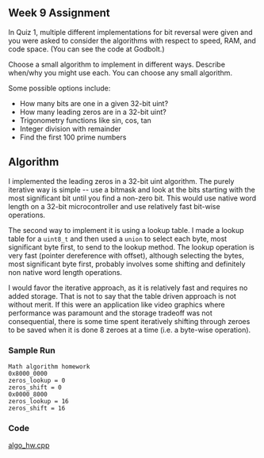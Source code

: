 ## Week 9 Assignment

In Quiz 1, multiple different implementations for bit reversal were given and you were asked to
consider the algorithms with respect to speed, RAM, and code space. (You can see the code at
Godbolt.)

Choose a small algorithm to implement in different ways. Describe when/why you might use
each. You can choose any small algorithm.

Some possible options include:
* How many bits are one in a given 32-bit uint?
* How many leading zeros are in a 32-bit uint?
* Trigonometry functions like sin, cos, tan
* Integer division with remainder
* Find the first 100 prime numbers

## Algorithm

I implemented the leading zeros in a 32-bit uint algorithm. The purely iterative way is simple -- use a bitmask and look at the bits starting with the most significant bit until you find a non-zero bit. This would use native word length on a 32-bit microcontroller and use relatively fast bit-wise operations. 

The second way to implement it is using a lookup table. I made a lookup table for a `uint8_t` and then used a `union` to select each byte, most significant byte first, to send to the lookup method. The lookup operation is very fast (pointer dereference with offset), although selecting the bytes, most significant byte first, probably involves some shifting and definitely non native word length operations. 

I would favor the iterative approach, as it is relatively fast and requires no added storage. That is not to say that the table driven approach is not without merit. If this were an application like video graphics where performance was paramount and the storage tradeoff was not consequential, there is some time spent iteratively shifting through zeroes to be saved when it is done 8 zeroes at a time (i.e. a byte-wise operation). 

### Sample Run
```
Math algorithm homework
0x8000_0000
zeros_lookup = 0
zeros_shift = 0
0x0000_8000
zeros_lookup = 16
zeros_shift = 16
```
### Code
[algo_hw.cpp](./algo_hw/algo_hw.cpp)
